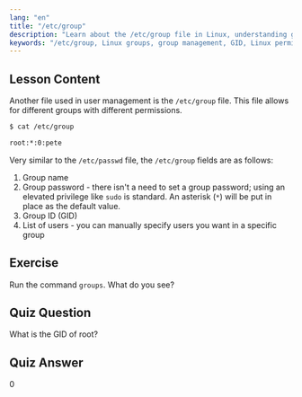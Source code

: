 ```yaml
---
lang: "en"
title: "/etc/group"
description: "Learn about the /etc/group file in Linux, understanding group management, GID, and user permissions. Essential Linux group file tutorial for beginners."
keywords: "/etc/group, Linux groups, group management, GID, Linux permissions, Linux tutorial, beginner Linux, Linux guide"
---
```


## Lesson Content

Another file used in user management is the `/etc/group` file. This file allows for different groups with different permissions.

```bash
$ cat /etc/group

root:*:0:pete
```

Very similar to the `/etc/passwd` file, the `/etc/group` fields are as follows:

1. Group name
2. Group password - there isn't a need to set a group password; using an elevated privilege like `sudo` is standard. An asterisk (`*`) will be put in place as the default value.
3. Group ID (GID)
4. List of users - you can manually specify users you want in a specific group

## Exercise

Run the command `groups`. What do you see?

## Quiz Question

What is the GID of root?

## Quiz Answer

0
